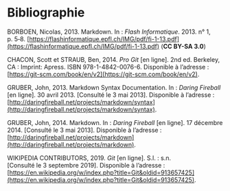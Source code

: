 # Bibliographie


BORBOEN, Nicolas, 2013. Markdown. In : *Flash Informatique*. 2013. n° 1, p. 5‑8. [https://flashinformatique.epfl.ch/IMG/pdf/fi-1-13.pdf](https://flashinformatique.epfl.ch/IMG/pdf/fi-1-13.pdf) (**CC BY-SA 3.0**)

CHACON, Scott et STRAUB, Ben, 2014. *Pro Git* [en ligne]. 2nd ed. Berkeley, CA : Imprint: Apress. ISBN 978-1-4842-0076-6. Disponible à l’adresse : [https://git-scm.com/book/en/v2](https://git-scm.com/book/en/v2). 

GRUBER, John, 2013. Markdown Syntax Documentation. In : *Daring Fireball* [en ligne]. 30 avril 2013. [Consulté le 3 mai 2013]. Disponible à l’adresse : [http://daringfireball.net/projects/markdown/syntax](http://daringfireball.net/projects/markdown/syntax). 

GRUBER, John, 2014. Markdown. In : *Daring Fireball* [en ligne]. 17 décembre 2014. [Consulté le 3 mai 2013]. Disponible à l’adresse : [http://daringfireball.net/projects/markdown](http://daringfireball.net/projects/markdown). 

WIKIPEDIA CONTRIBUTORS, 2019. *Git* [en ligne]. S.l. : s.n. [Consulté le 3 septembre 2019]. Disponible à l’adresse : [https://en.wikipedia.org/w/index.php?title=Git&oldid=913657425](https://en.wikipedia.org/w/index.php?title=Git&oldid=913657425). 
